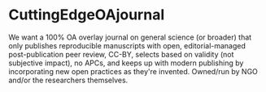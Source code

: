 # CuttingEdgeOAjournal
We want a 100% OA overlay journal on general science (or broader) that only publishes reproducible manuscripts with open, editorial-managed post-publication peer review, CC-BY, selects based on validity (not subjective impact), no APCs, and keeps up with modern publishing by incorporating new open practices as they're invented. Owned/run by NGO and/or the researchers themselves.

